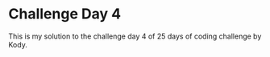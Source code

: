 # Challenge Day 4
This is my solution to the challenge day 4 of 25 days of coding challenge by Kody.
